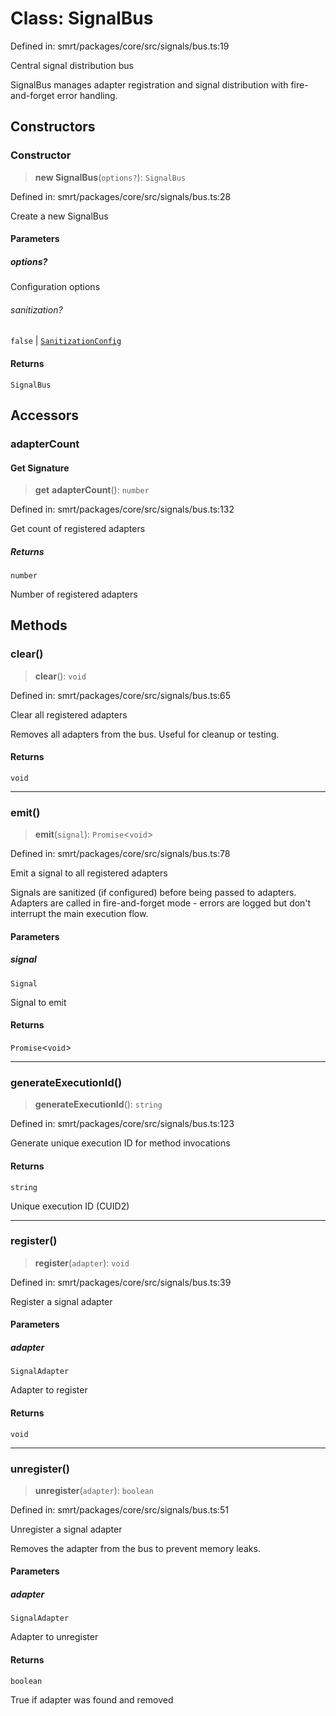 # Class: SignalBus

Defined in: smrt/packages/core/src/signals/bus.ts:19

Central signal distribution bus

SignalBus manages adapter registration and signal distribution
with fire-and-forget error handling.

## Constructors

### Constructor

> **new SignalBus**(`options?`): `SignalBus`

Defined in: smrt/packages/core/src/signals/bus.ts:28

Create a new SignalBus

#### Parameters

##### options?

Configuration options

###### sanitization?

`false` \| [`SanitizationConfig`](../interfaces/SanitizationConfig.md)

#### Returns

`SignalBus`

## Accessors

### adapterCount

#### Get Signature

> **get** **adapterCount**(): `number`

Defined in: smrt/packages/core/src/signals/bus.ts:132

Get count of registered adapters

##### Returns

`number`

Number of registered adapters

## Methods

### clear()

> **clear**(): `void`

Defined in: smrt/packages/core/src/signals/bus.ts:65

Clear all registered adapters

Removes all adapters from the bus. Useful for cleanup or testing.

#### Returns

`void`

***

### emit()

> **emit**(`signal`): `Promise`\<`void`\>

Defined in: smrt/packages/core/src/signals/bus.ts:78

Emit a signal to all registered adapters

Signals are sanitized (if configured) before being passed to adapters.
Adapters are called in fire-and-forget mode - errors are logged
but don't interrupt the main execution flow.

#### Parameters

##### signal

`Signal`

Signal to emit

#### Returns

`Promise`\<`void`\>

***

### generateExecutionId()

> **generateExecutionId**(): `string`

Defined in: smrt/packages/core/src/signals/bus.ts:123

Generate unique execution ID for method invocations

#### Returns

`string`

Unique execution ID (CUID2)

***

### register()

> **register**(`adapter`): `void`

Defined in: smrt/packages/core/src/signals/bus.ts:39

Register a signal adapter

#### Parameters

##### adapter

`SignalAdapter`

Adapter to register

#### Returns

`void`

***

### unregister()

> **unregister**(`adapter`): `boolean`

Defined in: smrt/packages/core/src/signals/bus.ts:51

Unregister a signal adapter

Removes the adapter from the bus to prevent memory leaks.

#### Parameters

##### adapter

`SignalAdapter`

Adapter to unregister

#### Returns

`boolean`

True if adapter was found and removed
